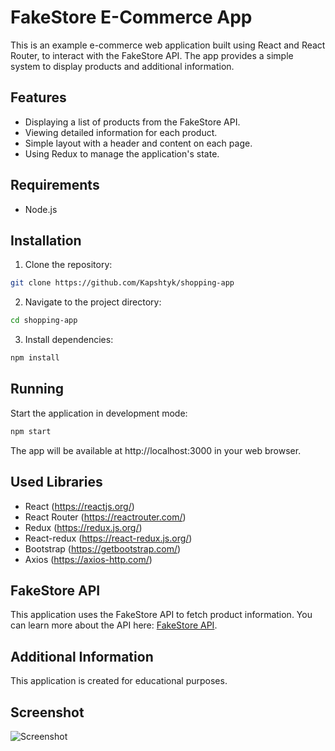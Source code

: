 # FakeStore E-Commerce App

This is an example e-commerce web application built using React and React Router, to interact with the FakeStore API. The app provides a simple system to display products and additional information.

## Features

- Displaying a list of products from the FakeStore API.
- Viewing detailed information for each product.
- Simple layout with a header and content on each page.
- Using Redux to manage the application's state.

## Requirements

- Node.js

## Installation

1. Clone the repository:

```sh
git clone https://github.com/Kapshtyk/shopping-app
```

2. Navigate to the project directory:

```sh
cd shopping-app
```

3. Install dependencies:

```sh
npm install
```

## Running

Start the application in development mode:

```sh
npm start
```

The app will be available at http://localhost:3000 in your web browser.

## Used Libraries

- React (https://reactjs.org/)
- React Router (https://reactrouter.com/)
- Redux (https://redux.js.org/)
- React-redux (https://react-redux.js.org/)
- Bootstrap (https://getbootstrap.com/)
- Axios (https://axios-http.com/)

## FakeStore API

This application uses the FakeStore API to fetch product information. You can learn more about the API here: [FakeStore API](https://fakestoreapi.com/docs).

## Additional Information

This application is created for educational purposes.

## Screenshot

![Screenshot](https://github.com/Kapshtyk/shopping-app/blob/main/screenshots/localhost_3000_products.png)
